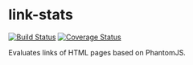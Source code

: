# link-stats

[![Build Status](https://travis-ci.org/KaiHofstetter/link-stats.svg?branch=master)](https://travis-ci.org/KaiHofstetter/link-stats) [![Coverage Status](https://coveralls.io/repos/KaiHofstetter/link-stats/badge.png?branch=master)](https://coveralls.io/r/KaiHofstetter/link-stats?branch=master)

Evaluates links of HTML pages based on PhantomJS.
